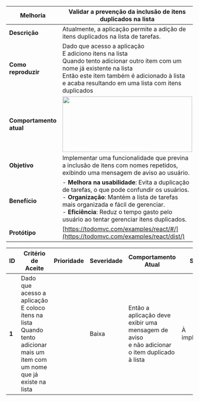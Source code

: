 | **Melhoria**           | Validar a prevenção da inclusão de itens duplicados na lista     |
|------------------------|-----------------------------------------------------------------|
| **Descrição**          | Atualmente, a aplicação permite a adição de itens duplicados na lista de tarefas. |   
| **Como reproduzir**    |  Dado que acesso a aplicação <br>E adiciono itens na lista <br>Quando tento adicionar outro item com um nome já existente na lista <br>Então este item também é adicionado à lista <br>e acaba resultando em uma lista com itens duplicados                                                                      |
| **Comportamento atual**|        <img src="https://github.com/laismedrado/todomvc/assets/31759644/038782fb-cdf6-4ec3-8824-dd0c1db0118d" width="350" height="150"  />                                                                           |
| **Objetivo**           | Implementar uma funcionalidade que previna a inclusão de itens com nomes repetidos, exibindo uma mensagem de aviso ao usuário. |
| **Benefício**          | - **Melhora na usabilidade**: Evita a duplicação de tarefas, o que pode confundir os usuários. <br> - **Organização**: Mantém a lista de tarefas mais organizada e fácil de gerenciar. <br> - **Eficiência**: Reduz o tempo gasto pelo usuário ao tentar gerenciar itens duplicados. |
| **Protótipo**          | [https://todomvc.com/examples/react/#/](https://todomvc.com/examples/react/dist/) |
                          
| **ID** | **Critério de Aceite** | **Prioridade** | **Severidade** | **Comportamento Atual** | **Status** |
|--------|-------------------------|----------------|----------------|------------------------|------------|
| **1**  | Dado que acesso a aplicação <br> E coloco ítens na lista  <br>Quando tento adicionar mais um item com um nome que já existe na lista | | Baixa | Então a aplicação deve exibir uma mensagem de aviso <br>e não adicionar o item duplicado à lista | À implementar |
